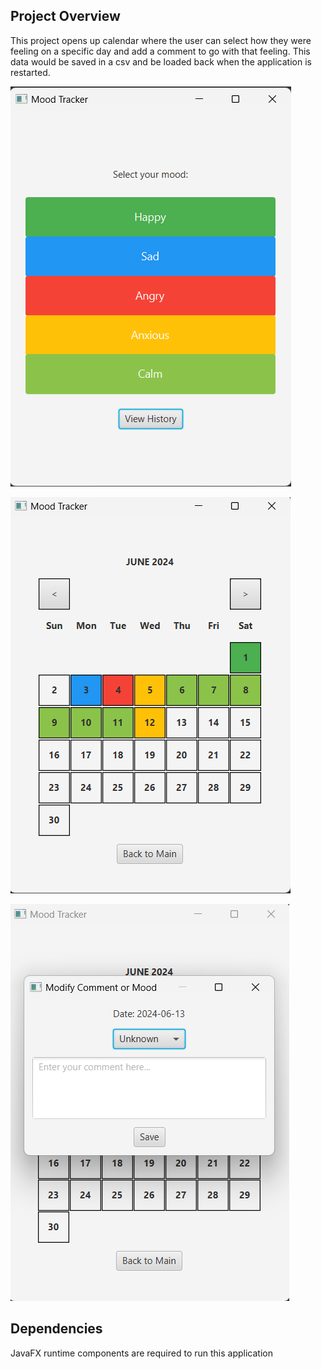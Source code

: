 ## Project Overview

This project opens up calendar where the user can select how they were feeling on a specific day and add a comment to go with that feeling. This data would be saved in a csv and be loaded back when the application is restarted.

![Mood Select View](docs/MoodTracker1.png)

![Calendar View](docs/MoodTracker2.png)

![Comment View](docs/MoodTracker3.png)

## Dependencies

JavaFX runtime components are required to run this application
